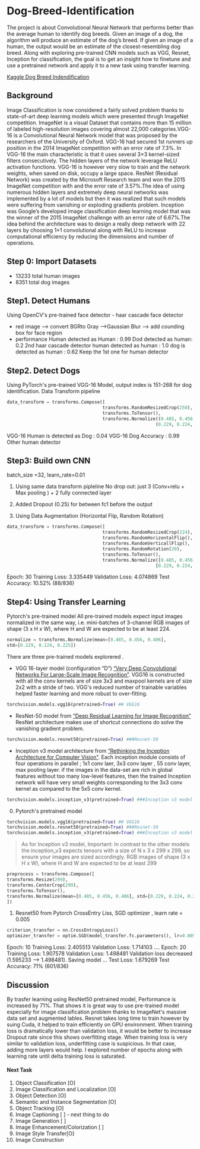 # Dog-Breed-Identification
The project is about Convolutional Neural Network that performs better than the average human to identify dog breeds. Given an image of a dog, the algorithm will produce an estimate of the dog’s breed. If given an image of a human, the output would be an estimate of the closest-resembling dog breed. Along with exploring pre-trained CNN models such as VGG, Resnet, Inception for classification, the goal is to get an insight how to finetune and use a pretrained network and apply it to a new task using transfer learning.

[Kaggle Dog Breed Indendification](https://www.kaggle.com/c/dog-breed-identification)

## Background
Image Classification is now considered a fairly solved problem thanks to state-of-art deep learning models which were presented thrugh ImageNet competition. ImageNet is a visual Dataset that contains more than 15 million of labeled high-resolution images covering almost 22,000 categories.VGG-16 is a Convolutional Neural Network model that was proposed by the researchers of the University of Oxford. VGG-16 had secured 1st runners up position in the 2014 ImageNet competition with an error rate of 7.3%. In VGG-16 the main characteristic is that it uses several 3×3 kernel-sized filters consecutively. The hidden layers of the network leverage ReLU activation functions. VGG-16 is however very slow to train and the network weights, when saved on disk, occupy a large space.
ResNet (Residual Network) was created by the Microsoft Research team and won the 2015 ImageNet competition with and the error rate of 3.57%.The idea of using numerous hidden layers and extremely deep neural networks was implemented by a lot of models but then it was realized that such models were suffering from vanishing or exploding gradients problem. Inception was Google’s developed image classification deep learning model that was the winner of the 2015 ImageNet challenge with an error rate of 6.67%.The idea behind the architecture was to design a really deep network with 22 layers by choosing 1×1 convolutional along with ReLU to increase computational efficiency by reducing the dimensions and number of operations.

## Step 0: Import Datasets
* 13233 total human images
* 8351 total dog images

## Step1. Detect Humans
Using OpenCV's pre-trained face detector - haar cascade face detector
* red image --> convert BGRto Gray -->Gaussian Blur -->  add counding box for face region
* performance
Human detected as Human : 0.99
Dod detected as human: 0.2
2nd haar cascade detector
human detected as human : 1.0
dog is detected as human : 0.62
Keep the 1st one for human detector
## Step2. Detect Dogs
Using PyTorch's pre-trained VGG-16 Model, output index is 151-268 for dog identification.
Data Transform pipeline
```python
data_transform = transforms.Compose([
                                    transforms.RandomResizedCrop(250),
                                    transforms.ToTensor(),
                                    transforms.Normalize((0.485, 0.456, 0.406),
                                                        (0.229, 0.224, 0.225))])
```
VGG-16 Human is detected as Dog : 0.04
VGG-16 Dog Accuracy : 0.99
Other human detector

## Step3: Build own CNN
batch_size =32, learn_rate=0.01
1. Using same data transform pipleline
No drop out: just 3 (Conv+relu + Max pooling ) + 2 fully connected layer

2. Added Dropout (0.25) for between fc1 before the output

3. Using Data Augmentation (Horizontal Flip, Random Rotation)
```python
data_transform = transforms.Compose([
                                    transforms.RandomResizedCrop(224),
                                    transforms.RandomHorizontalFlip(),
                                    transforms.RandomVerticallFlip(),
                                    transforms.RandomRotation(20),
                                    transforms.ToTensor(),
                                    transforms.Normalize([0.485, 0.456, 0.406],
                                                        [0.229, 0.224, 0.225])])
```
Epoch: 30 	Training Loss: 3.335449 	Validation Loss: 4.074869
Test Accuracy: 10.52% (88/836)

## Step4: Using Transfer Learning
Pytorch's pre-trained model
All pre-trained models expect input images normalized in the same way, i.e. mini-batches of 3-channel RGB images of shape (3 x H x W), where H and W are expected to be at least 224.
```python
normalize = transforms.Normalize(mean=[0.485, 0.456, 0.406],
std=[0.229, 0.224, 0.225])
```
There are three pre-trained models explorered .
* VGG 16-layer model (configuration “D”) [“Very Deep Convolutional Networks For Large-Scale Image Recognition”](https://arxiv.org/pdf/1409.1556.pdf). VGG16 is constructed with all the conv kernels are of size 3x3 and maxpool kernels are of size 2x2 with a stride of two. VGG's reduced number of trainable variables helped faster learning and more robust to over-fitting.
 ```python
torchvision.models.vgg16(pretrained=True) ## VGG16
```
* ResNet-50 model from [“Deep Residual Learning for Image Recognition”](https://arxiv.org/pdf/1512.03385.pdf) ResNet architecture makes use of shortcut connections do solve the vanishing gradient problem.
```python
torchvision.models.resnet50(pretrained=True) ###Resnet-50
```
* Inception v3 model architecture from [“Rethinking the Inception Architecture for Computer Vision"](http://arxiv.org/abs/1512.00567). Each inception module consists of four operations in parallel ; 1x1 conv laer, 3x3 conv layer , 55 conv layer, max pooling layer. if the images in the data-set are rich in global features without too many low-level features, then the trained Inception network will have very small weights corresponding to the 3x3 conv kernel as compared to the 5x5 conv kernel.

```python
torchvision.models.inception_v3(pretrained=True) ###Inception v3 model
```
0. Pytorch's pretrained model
```python
torchvision.models.vgg16(pretrained=True) ## VGG16
torchvision.models.resnet50(pretrained=True) ###Resnet-50
torchvision.models.inception_v3(pretrained=True) ###Inception v3 model
```
> As for Inception v3 model, Important: In contrast to the other models the inception_v3 expects tensors with a size of N x 3 x 299 x 299, so ensure your images are sized accordingly.
> RGB images of shape (3 x H x W), where H and W are expected to be at least 299
```python
preprocess = transforms.Compose([
transforms.Resize(299),
transforms.CenterCrop(299),
transforms.ToTensor(),
transforms.Normalize(mean=[0.485, 0.456, 0.406], std=[0.229, 0.224, 0.225]),
])
```

1. Resnet50 from Pytorch
CrossEntry Liss, SGD optimizer , learn rate = 0.005
```python
criterion_transfer = nn.CrossEntropyLoss()
optimizer_transfer = optim.SGD(model_transfer.fc.parameters(), lr=0.005)
```
Epoch: 10 	Training Loss: 2.405513 	Validation Loss: 1.714103 ....
Epoch: 20     Training Loss: 1.907578     Validation Loss: 1.498481
Validation loss decreased (1.595233 --> 1.498481).  Saving model ...
Test Loss: 1.679269
Test Accuracy: 71% (601/836)

## Discussion 
By trasfer learning using ResNet50 pretrained model, Performance is increased by 71%. That shows it is great way to use pre-trained model especially for image classification problem thanks to ImageNet's massive data set and augmented lables. Resnet takes long time to train however by suing Cuda, it helped to train efficiently on GPU environment. When training loss is dramatically lower than validation loss, it would be better to increase Dropout rate since this shows overfitting stage. When training loss is very similar to validation loss, underfitting case is suspicious. In that case, adding more layers would help. I explored number of epochs along with learning rate  until delta training loss is saturated. 
#### Next Task 
1. Object Classification [O]
2. Image Classification and Localization [O]
3. Object Detection [O]
4. Semantic and Instance Segmentation [O]
5. Object Tracking [O]
6. Image Captioning [ ] - next thing to do 
7. Image Generation [ ]
8. Image Enhancement/Colorization [ ]
9. Image Style Transfer[O]
10. Image Construction
